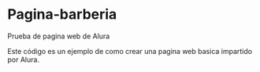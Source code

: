 # Pagina-barberia
Prueba de pagina web de Alura

Este código es un ejemplo de como crear una pagina web basica impartido por Alura.
